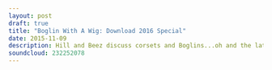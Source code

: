 ```yaml
---
layout: post
draft: true
title: "Boglin With A Wig: Download 2016 Special"
date: 2015-11-09
description: Hill and Beez discuss corsets and Boglins...oh and the latest additions to Download 2016, including Korn, Deftones, Disturbed, Motorhead, Nightwish and Megadeth.
soundcloud: 232252078
---
```

